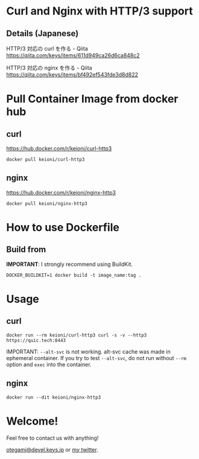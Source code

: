 # Curl and Nginx with HTTP/3 support

## Details (Japanese)

HTTP/3 対応の curl を作る - Qiita<br>
https://qiita.com/keys/items/611d949ca26d6ca848c2

HTTP/3 対応の nginx を作る - Qiita<br>
https://qiita.com/keys/items/bf492ef543fde3d8d822

# Pull Container Image from docker hub

## curl

https://hub.docker.com/r/keioni/curl-http3

```
docker pull keioni/curl-http3
```

## nginx

https://hub.docker.com/r/keioni/nginx-http3

```
docker pull keioni/nginx-http3
```

# How to use Dockerfile

## Build from

**IMPORTANT**: I strongly recommend using BuildKit.

```
DOCKER_BUILDKIT=1 docker build -t image_name:tag .
```

# Usage

## curl

```
docker run --rm keioni/curl-http3 curl -s -v --http3 https://quic.tech:8443
```

IMPORTANT: `--alt-svc` is not working. alt-svc cache was made in ephemeral container. If you try to test `--alt-svc`, do not run without `--rm` option and `exec` into the container.

## nginx

```
docker run --dit keioni/nginx-http3
```

# Welcome!

Feel free to contact us with anything!

otegami@devel.keys.jp or [my twitter](https://twitter.com/keionim).
